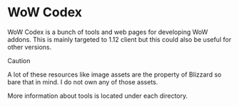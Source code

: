 # WoW Codex

WoW Codex is a bunch of tools and web pages for developing WoW
addons. This is mainly targeted to 1.12 client but this could also be
useful for other versions.

> [!CAUTION]
> A lot of these resources like image assets are the property of Blizzard
> so bare that in mind. I do not own any of those assets.

More information about tools is located under each directory.
